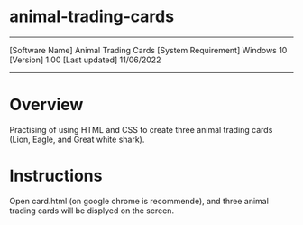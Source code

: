 # animal-trading-cards

----------------------------------------

[Software Name] Animal Trading Cards
[System Requirement] Windows 10
[Version] 1.00
[Last updated] 11/06/2022

----------------------------------------

# Overview

Practising of using HTML and CSS to create three animal trading cards (Lion, Eagle, and Great white shark).

# Instructions

Open card.html (on google chrome is recommende), and three animal trading cards will be displyed on the screen.
